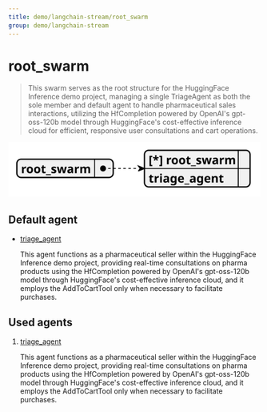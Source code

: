 ```yaml
---
title: demo/langchain-stream/root_swarm
group: demo/langchain-stream
---
```


# root_swarm

> This swarm serves as the root structure for the HuggingFace Inference demo project, managing a single TriageAgent as both the sole member and default agent to handle pharmaceutical sales interactions, utilizing the HfCompletion powered by OpenAI's gpt-oss-120b model through HuggingFace's cost-effective inference cloud for efficient, responsive user consultations and cart operations.

![schema](./image/swarm_schema_root_swarm.svg)

## Default agent

 - [triage_agent](./agent/triage_agent.md)

	This agent functions as a pharmaceutical seller within the HuggingFace Inference demo project, providing real-time consultations on pharma products using the HfCompletion powered by OpenAI's gpt-oss-120b model through HuggingFace's cost-effective inference cloud, and it employs the AddToCartTool only when necessary to facilitate purchases.

## Used agents

1. [triage_agent](./agent/triage_agent.md)

	This agent functions as a pharmaceutical seller within the HuggingFace Inference demo project, providing real-time consultations on pharma products using the HfCompletion powered by OpenAI's gpt-oss-120b model through HuggingFace's cost-effective inference cloud, and it employs the AddToCartTool only when necessary to facilitate purchases.
